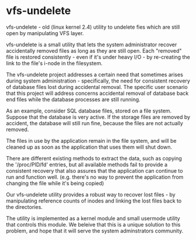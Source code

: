 # vfs-undelete
vfs-undelete - old (linux kernel 2.4) utility to undelete fies which are still open by manipulating VFS layer.

vfs-undelete is a small utility that lets the system administrator recover accidentally removed files as long as they are still open. Each "removed" file is restored consistently - even if it's under heavy I/O - by re-creating the link to the file's i-node in the filesystem.

The vfs-undelete project addresses a certain need that sometimes arises during system administration - specifically, the need for consistent recovery of database files lost during accidental removal. The specific user scenario that this project will address concerns accidental removal of database back end files while the database processes are still running.

As an example, consider SQL database files, stored on a file system. Suppose that the database is very active. If the storage files are removed by accident, the database will still run fine, because the files are not actually removed.

The files in use by the application remain in the file system, and will be cleaned up as soon as the application that uses them will shut down.

There are different existing methods to extract the data, such as copying the '/proc/PID/fd' entries, but all available methods fail to provide a consistent recovery that also assures that the application can continue to run and function well. (e.g. there's no way to prevent the application from changing the file while it's being copied)

Our vfs-undelete utility provides a robust way to recover lost files - by manipulating reference counts of inodes and linking the lost files back to the directories.

The utility is implemented as a kernel module and small usermode utility that controls this module. We beleive that this is a unique solution to this problem, and hope that it will serve the system adminstrators community.

